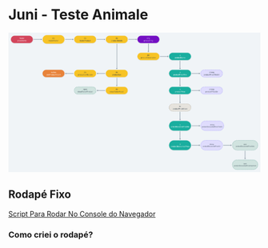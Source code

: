 # Juni - Teste Animale

![](https://github.com/rmkarato/juni/blob/main/imgs/JUNI-teste-animale-renata-mitsue-karato%402x.png?w=512)

## Rodapé Fixo

[Script Para Rodar No Console do Navegador](http://google.com/)

### Como criei o rodapé?

